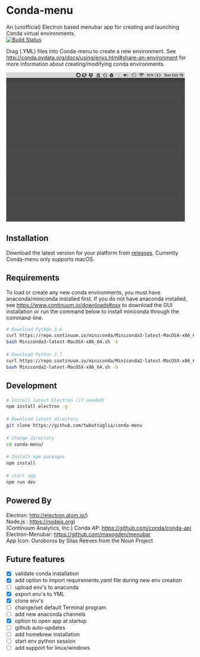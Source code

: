 # Conda-menu
An (unofficial) Electron based menubar app for creating and launching Conda virtual environments.  
[![Build Status](https://travis-ci.org/twbattaglia/conda-menu.svg?branch=master)](https://travis-ci.org/twbattaglia/conda-menu)  

Drag (.YML) files into Conda-menu to create a new environment. See http://conda.pydata.org/docs/using/envs.html#share-an-environment for more information about creating/modifying conda environments.  

![Conda-menu Screenshot](build/drag.gif)  

## Installation
Download the latest version for your platform from [releases](https://github.com/twbattaglia/conda-menu/releases). Currently Conda-menu only supports macOS.

## Requirements
To load or create any new conda environments, you must have anaconda/miniconda installed first. If you do not have anaconda installed, see https://www.continuum.io/downloads#osx to download the GUI installation or run the command below to install miniconda through the command-line.
```bash
# Download Python 3.6
curl https://repo.continuum.io/miniconda/Miniconda3-latest-MacOSX-x86_64.sh
bash Miniconda3-latest-MacOSX-x86_64.sh -b

# Download Python 2.7
curl https://repo.continuum.io/miniconda/Miniconda2-latest-MacOSX-x86_64.sh
bash Miniconda2-latest-MacOSX-x86_64.sh -b
```

## Development
```bash
# Install latest Electron (if needed)
npm install electron -g

# Download latest directory
git clone https://github.com/twbattaglia/conda-menu

# Change directory
cd conda-menu/

# Install npm packages
npm install

# start app
npm run dev
```

## Powered By
Electron: http://electron.atom.io/)  
Node.js : https://nodejs.org)  
(Continuum Analytics, Inc.) Conda AP: https://github.com/conda/conda-api  
Electron-Menubar: https://github.com/maxogden/menubar  
App Icon: Ouroboros by Silas Reeves from the Noun Project  

## Future features
- [x] validate conda installation
- [x] add option to import requirements.yaml file during new env creation  
- [ ] upload env's to anaconda
- [x] export env's to YML
- [x] clone env's
- [ ] change/set default Terminal program
- [ ] add new anaconda channels
- [x] option to open app at startup
- [ ] github auto-updates
- [ ] add homebrew installation
- [ ] start env python session
- [ ] add support for linux/windows
